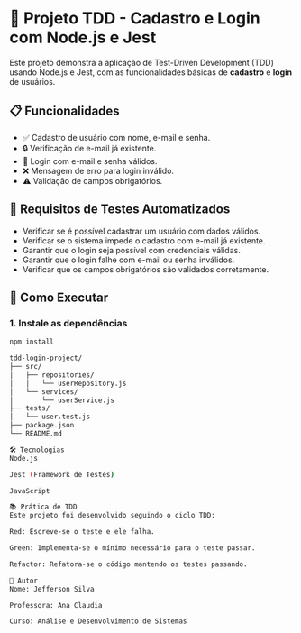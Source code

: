 # 🧪 Projeto TDD - Cadastro e Login com Node.js e Jest

Este projeto demonstra a aplicação de Test-Driven Development (TDD) usando Node.js e Jest, com as funcionalidades básicas de **cadastro** e **login** de usuários.

## 📋 Funcionalidades

- ✅ Cadastro de usuário com nome, e-mail e senha.
- 🔒 Verificação de e-mail já existente.
- 🔑 Login com e-mail e senha válidos.
- ❌ Mensagem de erro para login inválido.
- ⚠️ Validação de campos obrigatórios.

## 🧪 Requisitos de Testes Automatizados

- Verificar se é possível cadastrar um usuário com dados válidos.
- Verificar se o sistema impede o cadastro com e-mail já existente.
- Garantir que o login seja possível com credenciais válidas.
- Garantir que o login falhe com e-mail ou senha inválidos.
- Verificar que os campos obrigatórios são validados corretamente.

## 🚀 Como Executar

### 1. Instale as dependências

```bash
npm install

tdd-login-project/
├── src/
│   ├── repositories/
│   │   └── userRepository.js
│   └── services/
│       └── userService.js
├── tests/
│   └── user.test.js
├── package.json
└── README.md

🛠 Tecnologias
Node.js

Jest (Framework de Testes)

JavaScript

📚 Prática de TDD
Este projeto foi desenvolvido seguindo o ciclo TDD:

Red: Escreve-se o teste e ele falha.

Green: Implementa-se o mínimo necessário para o teste passar.

Refactor: Refatora-se o código mantendo os testes passando.

👥 Autor
Nome: Jefferson Silva

Professora: Ana Claudia

Curso: Análise e Desenvolvimento de Sistemas
